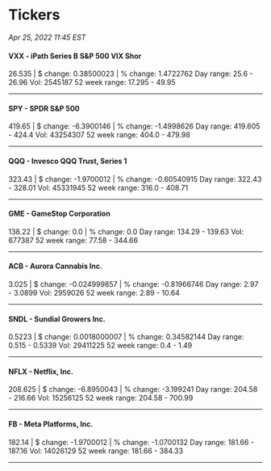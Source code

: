 # Tickers
*Apr 25, 2022 11:45 EST*

#### VXX - iPath Series B S&P 500 VIX Shor
26.535 | $ change: 0.38500023 | % change: 1.4722762
Day range: 25.6 - 26.96 Vol: 2545187
52 week range: 17.295 - 49.95

---

#### SPY - SPDR S&P 500
419.65 | $ change: -6.3900146 | % change: -1.4998626
Day range: 419.605 - 424.4 Vol: 43254307
52 week range: 404.0 - 479.98

---

#### QQQ - Invesco QQQ Trust, Series 1
323.43 | $ change: -1.9700012 | % change: -0.60540915
Day range: 322.43 - 328.01 Vol: 45331945
52 week range: 316.0 - 408.71

---

#### GME - GameStop Corporation
138.22 | $ change: 0.0 | % change: 0.0
Day range: 134.29 - 139.63 Vol: 677387
52 week range: 77.58 - 344.66

---

#### ACB - Aurora Cannabis Inc.
3.025 | $ change: -0.024999857 | % change: -0.81966746
Day range: 2.97 - 3.0899 Vol: 2959026
52 week range: 2.89 - 10.64

---

#### SNDL - Sundial Growers Inc.
0.5223 | $ change: 0.0018000007 | % change: 0.34582144
Day range: 0.515 - 0.5339 Vol: 29411225
52 week range: 0.4 - 1.49

---

#### NFLX - Netflix, Inc.
208.625 | $ change: -6.8950043 | % change: -3.199241
Day range: 204.58 - 216.66 Vol: 15256125
52 week range: 204.58 - 700.99

---

#### FB - Meta Platforms, Inc.
182.14 | $ change: -1.9700012 | % change: -1.0700132
Day range: 181.66 - 187.16 Vol: 14026129
52 week range: 181.66 - 384.33

---

